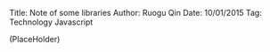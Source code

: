 Title: Note of some libraries
Author: Ruogu Qin
Date: 10/01/2015
Tag: Technology
     Javascript

(PlaceHolder)
